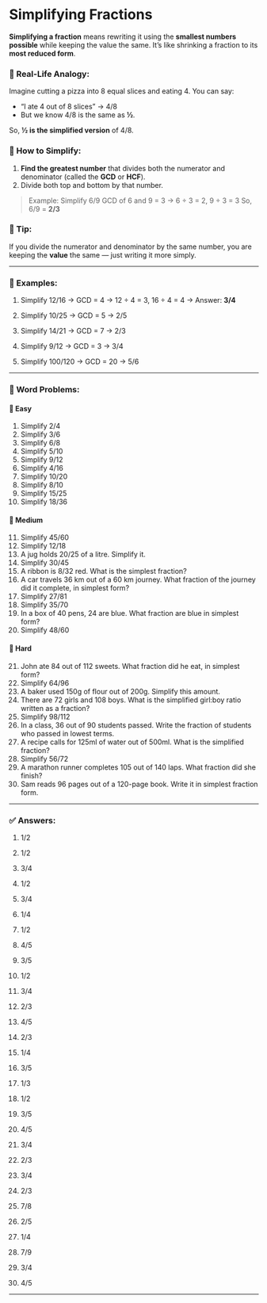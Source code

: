 # Simplifying Fractions

**Simplifying a fraction** means rewriting it using the **smallest numbers possible** while keeping the value the same. It’s like shrinking a fraction to its **most reduced form**.

### 🍕 Real-Life Analogy:

Imagine cutting a pizza into 8 equal slices and eating 4. You can say:

* “I ate 4 out of 8 slices” → 4/8
* But we know 4/8 is the same as **½**.

So, **½ is the simplified version** of 4/8.

### 🧠 How to Simplify:

1. **Find the greatest number** that divides both the numerator and denominator (called the **GCD** or **HCF**).
2. Divide both top and bottom by that number.

> Example:
> Simplify 6/9
> GCD of 6 and 9 = 3
> → 6 ÷ 3 = 2, 9 ÷ 3 = 3
> So, 6/9 = **2/3**

### 🧊 Tip:

If you divide the numerator and denominator by the same number, you are keeping the **value** the same — just writing it more simply.

---

### 🧮 Examples:

1. Simplify 12/16
   → GCD = 4 → 12 ÷ 4 = 3, 16 ÷ 4 = 4 → Answer: **3/4**

2. Simplify 10/25
   → GCD = 5 → 2/5

3. Simplify 14/21
   → GCD = 7 → 2/3

4. Simplify 9/12
   → GCD = 3 → 3/4

5. Simplify 100/120
   → GCD = 20 → 5/6

---

### 🧩 Word Problems:

#### 🔹 Easy

1. Simplify 2/4
2. Simplify 3/6
3. Simplify 6/8
4. Simplify 5/10
5. Simplify 9/12
6. Simplify 4/16
7. Simplify 10/20
8. Simplify 8/10
9. Simplify 15/25
10. Simplify 18/36

#### 🔸 Medium

11. Simplify 45/60
12. Simplify 12/18
13. A jug holds 20/25 of a litre. Simplify it.
14. Simplify 30/45
15. A ribbon is 8/32 red. What is the simplest fraction?
16. A car travels 36 km out of a 60 km journey. What fraction of the journey did it complete, in simplest form?
17. Simplify 27/81
18. Simplify 35/70
19. In a box of 40 pens, 24 are blue. What fraction are blue in simplest form?
20. Simplify 48/60

#### 🔺 Hard

21. John ate 84 out of 112 sweets. What fraction did he eat, in simplest form?
22. Simplify 64/96
23. A baker used 150g of flour out of 200g. Simplify this amount.
24. There are 72 girls and 108 boys. What is the simplified girl\:boy ratio written as a fraction?
25. Simplify 98/112
26. In a class, 36 out of 90 students passed. Write the fraction of students who passed in lowest terms.
27. A recipe calls for 125ml of water out of 500ml. What is the simplified fraction?
28. Simplify 56/72
29. A marathon runner completes 105 out of 140 laps. What fraction did she finish?
30. Sam reads 96 pages out of a 120-page book. Write it in simplest fraction form.

---

### ✅ Answers:

1. 1/2

2. 1/2

3. 3/4

4. 1/2

5. 3/4

6. 1/4

7. 1/2

8. 4/5

9. 3/5

10. 1/2

11. 3/4

12. 2/3

13. 4/5

14. 2/3

15. 1/4

16. 3/5

17. 1/3

18. 1/2

19. 3/5

20. 4/5

21. 3/4

22. 2/3

23. 3/4

24. 2/3

25. 7/8

26. 2/5

27. 1/4

28. 7/9

29. 3/4

30. 4/5

---

